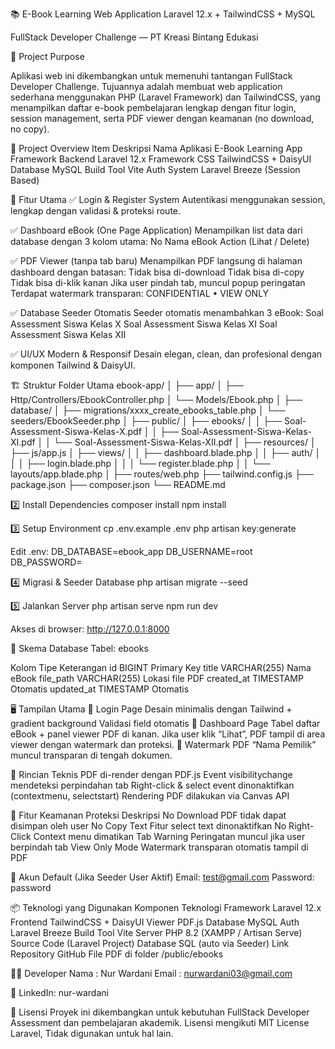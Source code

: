 📚 E-Book Learning Web Application
Laravel 12.x + TailwindCSS + MySQL

FullStack Developer Challenge — PT Kreasi Bintang Edukasi

🎯 Project Purpose

Aplikasi web ini dikembangkan untuk memenuhi tantangan FullStack Developer Challenge.
Tujuannya adalah membuat web application sederhana menggunakan PHP (Laravel Framework) dan TailwindCSS, yang menampilkan daftar e-book pembelajaran lengkap dengan fitur login, session management, serta PDF viewer dengan keamanan (no download, no copy).

🧩 Project Overview
Item	Deskripsi
Nama Aplikasi	E-Book Learning App
Framework Backend	Laravel 12.x
Framework CSS	TailwindCSS + DaisyUI
Database	MySQL
Build Tool	Vite
Auth System	Laravel Breeze (Session Based)

📘 Fitur Utama
✅ Login & Register System
Autentikasi menggunakan session, lengkap dengan validasi & proteksi route.

✅ Dashboard eBook (One Page Application)
Menampilkan list data dari database dengan 3 kolom utama:
No
Nama eBook
Action (Lihat / Delete)

✅ PDF Viewer (tanpa tab baru)
Menampilkan PDF langsung di halaman dashboard dengan batasan:
Tidak bisa di-download
Tidak bisa di-copy
Tidak bisa di-klik kanan
Jika user pindah tab, muncul popup peringatan
Terdapat watermark transparan: CONFIDENTIAL • VIEW ONLY

✅ Database Seeder Otomatis
Seeder otomatis menambahkan 3 eBook:
Soal Assessment Siswa Kelas X
Soal Assessment Siswa Kelas XI
Soal Assessment Siswa Kelas XII

✅ UI/UX Modern & Responsif
Desain elegan, clean, dan profesional dengan komponen Tailwind & DaisyUI.

🏗️ Struktur Folder Utama
ebook-app/
│
├── app/
│   ├── Http/Controllers/EbookController.php
│   └── Models/Ebook.php
│
├── database/
│   ├── migrations/xxxx_create_ebooks_table.php
│   └── seeders/EbookSeeder.php
│
├── public/
│   ├── ebooks/
│   │   ├── Soal-Assessment-Siswa-Kelas-X.pdf
│   │   ├── Soal-Assessment-Siswa-Kelas-XI.pdf
│   │   └── Soal-Assessment-Siswa-Kelas-XII.pdf
│
├── resources/
│   ├── js/app.js
│   ├── views/
│   │   ├── dashboard.blade.php
│   │   ├── auth/
│   │   │   ├── login.blade.php
│   │   │   └── register.blade.php
│   │   └── layouts/app.blade.php
│
├── routes/web.php
├── tailwind.config.js
├── package.json
├── composer.json
└── README.md

2️⃣ Install Dependencies
composer install
npm install

3️⃣ Setup Environment
cp .env.example .env
php artisan key:generate

Edit .env:
DB_DATABASE=ebook_app
DB_USERNAME=root
DB_PASSWORD=

4️⃣ Migrasi & Seeder Database
php artisan migrate --seed

5️⃣ Jalankan Server
php artisan serve
npm run dev

Akses di browser:
http://127.0.0.1:8000

🧠 Skema Database
Tabel: ebooks

Kolom	Tipe	Keterangan
id	BIGINT	Primary Key
title	VARCHAR(255)	Nama eBook
file_path	VARCHAR(255)	Lokasi file PDF
created_at	TIMESTAMP	Otomatis
updated_at	TIMESTAMP	Otomatis

🖥️ Tampilan Utama
🔹 Login Page
Desain minimalis dengan Tailwind + gradient background
Validasi field otomatis
🔹 Dashboard Page
Tabel daftar eBook + panel viewer PDF di kanan.
Jika user klik “Lihat”, PDF tampil di area viewer dengan watermark dan proteksi.
🔹 Watermark PDF
“Nama Pemilik” muncul transparan di tengah dokumen.

🧾 Rincian Teknis
PDF di-render dengan PDF.js
Event visibilitychange mendeteksi perpindahan tab
Right-click & select event dinonaktifkan (contextmenu, selectstart)
Rendering PDF dilakukan via Canvas API

🔐 Fitur Keamanan
Proteksi	Deskripsi
No Download	PDF tidak dapat disimpan oleh user
No Copy Text	Fitur select text dinonaktifkan
No Right-Click	Context menu dimatikan
Tab Warning	Peringatan muncul jika user berpindah tab
View Only Mode	Watermark transparan otomatis tampil di PDF

🧩 Akun Default (Jika Seeder User Aktif)
Email: test@gmail.com
Password: password

📦 Teknologi yang Digunakan
Komponen	Teknologi
Framework	Laravel 12.x
Frontend	TailwindCSS + DaisyUI
Viewer	PDF.js
Database	MySQL
Auth	Laravel Breeze
Build Tool	Vite
Server	PHP 8.2 (XAMPP / Artisan Serve)
Source Code (Laravel Project)
Database SQL (auto via Seeder)
Link Repository GitHub
File PDF di folder /public/ebooks

🧑‍💻 Developer
Nama  : Nur Wardani
Email : nurwardani03@gmail.com

🔗 LinkedIn: nur-wardani

🪪 Lisensi
Proyek ini dikembangkan untuk kebutuhan FullStack Developer Assessment dan pembelajaran akademik.
Lisensi mengikuti MIT License Laravel, Tidak digunakan untuk hal lain.

